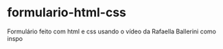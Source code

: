 # formulario-html-css
Formulário feito com html e css usando o vídeo da Rafaella Ballerini como inspo
